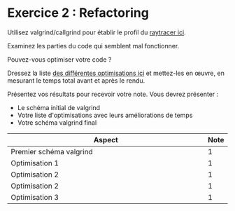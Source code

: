 # Exercice 2 : Refactoring

Utilisez valgrind/callgrind pour établir le profil du [raytracer ici](https://github.com/glassworks/course-optimisation-sample).

Examinez les parties du code qui semblent mal fonctionner.

Pouvez-vous optimiser votre code ?

Dressez la liste [des différentes optimisations ici](inefficient-code.md) et mettez-les en œuvre, en mesurant le temps total avant et après le rendu.

Présentez vos résultats pour recevoir votre note. Vous devrez présenter :

* Le schéma initial de valgrind
* Votre liste d'optimisations avec leurs améliorations de temps
* Votre schéma valgrind final

<table><thead><tr><th width="627">Aspect</th><th>Note</th></tr></thead><tbody><tr><td>Premier schéma valgrind</td><td>1</td></tr><tr><td>Optimisation 1</td><td>1</td></tr><tr><td>Optimisation 2</td><td>1</td></tr><tr><td>Optimisation 2</td><td>1</td></tr><tr><td>Optimisation 3</td><td>1</td></tr></tbody></table>
